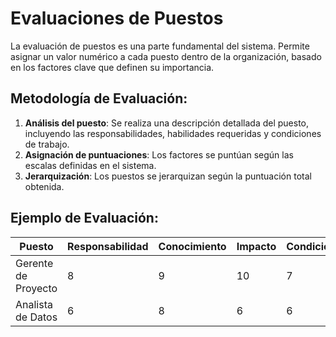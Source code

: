 # Evaluaciones de Puestos

La evaluación de puestos es una parte fundamental del sistema. Permite asignar un valor numérico a cada puesto dentro de la organización, basado en los factores clave que definen su importancia.

## Metodología de Evaluación:
1. **Análisis del puesto**: Se realiza una descripción detallada del puesto, incluyendo las responsabilidades, habilidades requeridas y condiciones de trabajo.
2. **Asignación de puntuaciones**: Los factores se puntúan según las escalas definidas en el sistema.
3. **Jerarquización**: Los puestos se jerarquizan según la puntuación total obtenida.

## Ejemplo de Evaluación:
| Puesto                | Responsabilidad | Conocimiento | Impacto | Condiciones | Total |
|-----------------------|-----------------|--------------|---------|-------------|-------|
| Gerente de Proyecto   | 8               | 9            | 10      | 7           | 34    |
| Analista de Datos     | 6               | 8            | 6       | 6           | 26    |
